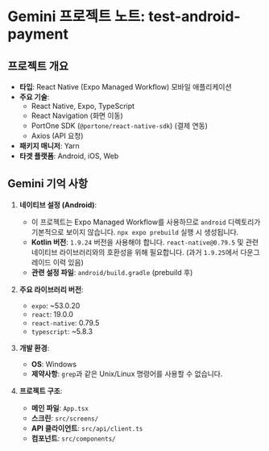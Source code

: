 # Gemini 프로젝트 노트: test-android-payment

## 프로젝트 개요

-   **타입**: React Native (Expo Managed Workflow) 모바일 애플리케이션
-   **주요 기술**:
    -   React Native, Expo, TypeScript
    -   React Navigation (화면 이동)
    -   PortOne SDK (`@portone/react-native-sdk`) (결제 연동)
    -   Axios (API 요청)
-   **패키지 매니저**: Yarn
-   **타겟 플랫폼**: Android, iOS, Web

## Gemini 기억 사항

1.  **네이티브 설정 (Android)**:
    -   이 프로젝트는 Expo Managed Workflow를 사용하므로 `android` 디렉토리가 기본적으로 보이지 않습니다. `npx expo prebuild` 실행 시 생성됩니다.
    -   **Kotlin 버전**: `1.9.24` 버전을 사용해야 합니다. `react-native@0.79.5` 및 관련 네이티브 라이브러리와의 호환성을 위해 필요합니다. (과거 `1.9.25`에서 다운그레이드 이력 있음)
    -   **관련 설정 파일**: `android/build.gradle` (prebuild 후)

2.  **주요 라이브러리 버전**:
    -   `expo`: ~53.0.20
    -   `react`: 19.0.0
    -   `react-native`: 0.79.5
    -   `typescript`: ~5.8.3

3.  **개발 환경**:
    -   **OS**: Windows
    -   **제약사항**: `grep`과 같은 Unix/Linux 명령어를 사용할 수 없습니다.

4.  **프로젝트 구조**:
    -   **메인 파일**: `App.tsx`
    -   **스크린**: `src/screens/`
    -   **API 클라이언트**: `src/api/client.ts`
    -   **컴포넌트**: `src/components/`
